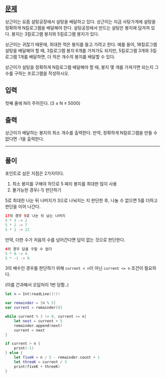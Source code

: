 ## [문제](https://www.acmicpc.net/problem/2839)

상근이는 요즘 설탕공장에서 설탕을 배달하고 있다. 상근이는 지금 사탕가게에 설탕을 정확하게 N킬로그램을 배달해야 한다. 설탕공장에서 만드는 설탕은 봉지에 담겨져 있다. 봉지는 3킬로그램 봉지와 5킬로그램 봉지가 있다.

상근이는 귀찮기 때문에, 최대한 적은 봉지를 들고 가려고 한다. 예를 들어, 18킬로그램 설탕을 배달해야 할 때, 3킬로그램 봉지 6개를 가져가도 되지만, 5킬로그램 3개와 3킬로그램 1개를 배달하면, 더 적은 개수의 봉지를 배달할 수 있다.

상근이가 설탕을 정확하게 N킬로그램 배달해야 할 때, 봉지 몇 개를 가져가면 되는지 그 수를 구하는 프로그램을 작성하시오.

## 입력

첫째 줄에 N이 주어진다. (3 ≤ N ≤ 5000)

## 출력

상근이가 배달하는 봉지의 최소 개수를 출력한다. 만약, 정확하게 N킬로그램을 만들 수 없다면 -1을 출력한다.

-----



## 풀이

포인트로 삼은 지점은 2가지이다.

1. 최소 봉지를 구해야 하므로 5 짜리 봉지를 최대한 많이 사용
2. 불가능한 경우(-1) 판단하기



5로 최대한 나눈 뒤 나머지가 3으로 나눠지는 지 판단한 후, 나눌 수 없으면 5를 더하고 판단을 이어 나간다.

```swift
17의 경우 5로 나눈 뒤 남는 나머지
5 * 3 -> 2
5 * 2 -> 7
5 * 1 -> 12
```



만약, 더한 수가 처음의 수를 넘어간다면 답이 없는 것으로 판단한다.

```swift
4의 경우 답을 구할 수 없다
5 * 0 -> 4
5 * -1 -> 9
```



3의 배수인 경우를 판단하기 위해 `current < n`이 아닌 `current <= n` 조건이 필요하다.

(이를 간과해서 오답처리 1번 당함..)

```swift
let n = Int(readLine()!)!

var remainder = [n % 5]
var current = remainder[0]

while current % 3 != 0, current <= n{
    let next = current + 5
    remainder.append(next)
    current = next
}

if current > n {
    print(-1)
} else {
    let fiveK = n / 5 - remainder.count + 1
    let threeK = current / 3
    print(fiveK + threeK)
}
```



